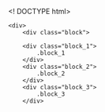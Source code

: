 <! DOCTYPE html>
<html lang="ru">
    
    
    <div>
        <div class="block">
        
        <div class="block_1">
            .block_1
        </div>
        <div class="block_2">
            .block_2
        </div>
        <div class="block_3">
            .block_3
        </div>

<style>
.block{
    border: 5px-solid-red;
    max-width: 800px;
    margin: 0px auto;
    heght: 800px;
}
.block div{
    line-height: 50px;
    font-size: 18px;
    font-weight: 700;
    text-aligh: center;
}
.block_1{
    background-color: #ece89d;
    position: relative;
    text-aligh: center;
    left:0px;
    top:20px;
    right:0px;
}
.block_2{
    background-color: #5e5373;
    color: #fff;
    position: relative;
    text-aligh: center;
    left:0px;
    top:50px;
    right:0px;
}
.block_3{
    blockground: #18b5a4;
    position: relative;
    left:0px;
    top:80px;
    right:0px;
    text-aligh: center;
}
</style>
</html>
